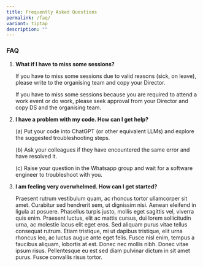 ```yaml
---
title: Frequently Asked Questions
permalink: /faq/
variant: tiptap
description: ""
---
```

<h3><strong>FAQ</strong></h3>
<ol>
<li>
<p><strong>What if I have to miss some sessions?</strong>
</p>
<p>If you have to miss some sessions due to valid reasons (sick, on leave),
please write to the organising team and copy your Director.</p>
<p>If you have to miss some sessions because you are required to attend a
work event or do work, please seek approval from your Director and copy
DS and the organising team.</p>
</li>
</ol>
<p></p>
<ol start="2" data-tight="true" class="tight">
<li>
<p><strong>I have a problem with my code. How can I get help?</strong>
</p>
<p>(a) Put your code into ChatGPT (or other equivalent LLMs) and explore
the suggested troubleshooting steps.</p>
<p>(b) Ask your colleagues if they have encountered the same error and have
resolved it.</p>
<p>(c) Raise your question in the Whatsapp group and wait for a software
engineer to troubleshoot with you.</p>
</li>
</ol>
<p></p>
<ol start="3" data-tight="true" class="tight">
<li>
<p><strong>I am feeling very overwhelmed. How can I get started?</strong>
</p>
<p>Praesent rutrum vestibulum quam, ac rhoncus tortor ullamcorper sit amet.
Curabitur sed hendrerit sem, ut dignissim nisi. Aenean eleifend in ligula
at posuere. Phasellus turpis justo, mollis eget sagittis vel, viverra quis
enim. Praesent luctus, elit ac mattis cursus, dui lorem sollicitudin urna,
ac molestie lacus elit eget eros. Sed aliquam purus vitae tellus consequat
rutrum. Etiam tristique, mi ut dapibus tristique, elit urna rhoncus leo,
ac luctus augue ante eget felis. Fusce nisl enim, tempus a faucibus aliquam,
lobortis at est. Donec nec mollis nibh. Donec vitae ipsum risus. Pellentesque
eu est sed diam pulvinar dictum in sit amet purus. Fusce convallis risus
tortor.</p>
</li>
</ol>
<p></p>